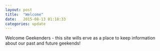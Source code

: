 ```yaml
---
layout: post
title:  "Welcome"
date:   2015-08-13 01:18:33
categories: update
---
```


Welcome Geekenders - this site wills erve as a place to keep information about our past and future geekends!